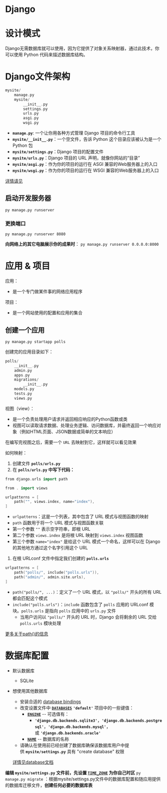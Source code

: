 # Django

# 设计模式

Django无需数据库就可以使用，因为它提供了对象关系映射器，通过此技术，你可以使用 Python 代码来描述数据库结构。

# Django文件架构

```cpp
mysite/
    manage.py
    mysite/
        __init__.py
        settings.py
        urls.py
        asgi.py
        wsgi.py
```

- **`manage.py`**: 一个让你用各种方式管理 Django 项目的命令行工具
- **`mysite/__init__.py`**：一个空文件，告诉 Python 这个目录应该被认为是一个 Python 包
- **`mysite/settings.py`**：Django 项目的配置文件
- **`mysite/urls.py`**：Django 项目的 URL 声明，就像你网站的“目录”
- **`mysite/asgi.py`**：作为你的项目的运行在 ASGI 兼容的Web服务器上的入口
- **`mysite/wsgi.py`**：作为你的项目的运行在 WSGI 兼容的Web服务器上的入口

[详情请见](https://docs.djangoproject.com/zh-hans/5.0/intro/tutorial01/)

## 启动开发服务器

`py manage.py runserver`

### 更换端口

`py manage.py runserver 8080`

**向网络上的其它电脑展示你的成果时**：
`py manage.py runserver 0.0.0.0:8000`

# 应用 & 项目

应用：

- 是一个专门做某件事的网络应用程序

项目：

- 是一个网站使用的配置和应用的集合

## 创建一个应用

`py manage.py startapp polls`

创建完的应用目录如下：

```cpp
polls/
    __init__.py
    admin.py
    apps.py
    migrations/
        __init__.py
    models.py
    tests.py
    views.py
```

视图（view）：

- 是一个负责处理用户请求并返回相应响应的Python函数或类
- 视图可以读取请求数据、处理业务逻辑、访问数据库，并最终返回一个响应对象（例如HTML页面、JSON数据或简单的文本响应）

在编写完视图之后，需要一个 `URL` 去映射到它，这样就可以看见效果

如何映射：

1. 创建文件 **`polls/urls.py`**
2. 在 **`polls/urls.py` 中写下代码：**

```cpp
from django.urls import path

from . import views

urlpatterns = [
    path("", views.index, name="index"),
]
```

- `urlpatterns`：这是一个列表，其中包含了 URL 模式与视图函数的映射
- `path` 函数用于将一个 URL 模式与视图函数关联
- 第一个参数 `""` 表示空字符串，即根 URL
- 第二个参数 `views.index` 是将根 URL 映射到 `views.index` 视图函数
- 第三个参数 `name="index"` 是给这个 URL 模式一个命名，这样可以在 Django 的其他地方通过这个名字引用这个 URL
1. 在根 URLconf 文件中指定我们创建的 **`polls.urls`**

```cpp
urlpatterns = [
    path("polls/", include("polls.urls")),
    path("admin/", admin.site.urls),
]

```

- `path("polls/", ...)`：定义了一个 URL 模式，以 `"polls/"` 开头的所有 URL 都会匹配这个模式
- `include("polls.urls")`：`include` 函数包含了 `polls` 应用的 URLconf 模块。`polls.urls` 是指向 `polls` 应用中的 `urls.py` 文件
    - 当用户访问以 `"polls/"` 开头的 URL 时，Django 会将剩余的 URL 交给 `polls.urls` 模块处理

[更多关于path()的信息](https://docs.djangoproject.com/zh-hans/5.0/ref/urls/#django.urls.path)

# 数据库配置

- 默认数据库
    - SQLite
- 想使用其他数据库
    - 安装合适的 [database bindings](https://docs.djangoproject.com/zh-hans/5.0/topics/install/#database-installation)
    - 改变设置文件中 [**`DATABASES`**](https://docs.djangoproject.com/zh-hans/5.0/ref/settings/#std-setting-DATABASES) **`'default'`** 项目中的一些键值：
        - [**`ENGINE`**](https://docs.djangoproject.com/zh-hans/5.0/ref/settings/#std-setting-DATABASE-ENGINE) -- 可选值有：
            - **`'django.db.backends.sqlite3'`**，**`'django.db.backends.postgresql'`**，**`'django.db.backends.mysql'`**，或 **`'django.db.backends.oracle'`**
        - [**`NAME`**](https://docs.djangoproject.com/zh-hans/5.0/ref/settings/#std-setting-NAME) -- 数据库的名称
    - 请确认在使用前已经创建了数据库确保该数据库用户中提供 **`mysite/settings.py`** 具有 "create database" 权限
    
    [详情见database文档](https://docs.djangoproject.com/zh-hans/5.0/ref/settings/#std-setting-DATABASES)
    

**编辑 `mysite/settings.py` 文件前，先设置 [`TIME_ZONE`](https://docs.djangoproject.com/zh-hans/5.0/ref/settings/#std-setting-TIME_ZONE) 为你自己时区**
`py manage.py migrate` ：根据mysite/settings.py文件中的数据库配置和随应用提供的数据库迁移文件，**创建任何必要的数据库表**